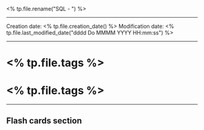 <% tp.file.rename("SQL - ") %>

----
Creation date: <% tp.file.creation_date() %>
Modification date: <% tp.file.last_modified_date("dddd Do MMMM YYYY HH:mm:ss") %>

----

# <% tp.file.tags %>
# <% tp.file.tags %>







---
## Flash cards section

